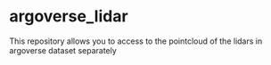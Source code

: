# argoverse_lidar
This repository allows you to access to the pointcloud of the lidars in argoverse dataset separately
